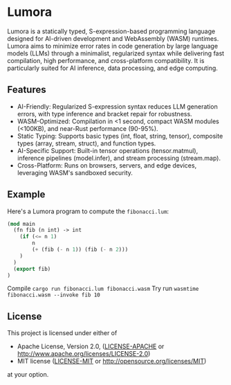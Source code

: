 # Lumora
Lumora is a statically typed, S-expression-based programming language designed for AI-driven development and WebAssembly (WASM) runtimes. Lumora aims to minimize error rates in code generation by large language models (LLMs) through a minimalist, regularized syntax while delivering fast compilation, high performance, and cross-platform compatibility. It is particularly suited for AI inference, data processing, and edge computing.

## Features
- AI-Friendly: Regularized S-expression syntax reduces LLM generation errors, with type inference and bracket repair for robustness.
- WASM-Optimized: Compilation in <1 second, compact WASM modules (<100KB), and near-Rust performance (90-95%).
- Static Typing: Supports basic types (int, float, string, tensor), composite types (array, stream, struct), and function types.
- AI-Specific Support: Built-in tensor operations (tensor.matmul), inference pipelines (model.infer), and stream processing (stream.map).
- Cross-Platform: Runs on browsers, servers, and edge devices, leveraging WASM's sandboxed security.

## Example
Here's a Lumora program to compute the `fibonacci.lum`:
```lisp
(mod main
  (fn fib (n int) -> int
    (if (<= n 1)
        n
        (+ (fib (- n 1)) (fib (- n 2)))
    )
  )
  (export fib)
)
```

Compile `cargo run fibonacci.lum fibonacci.wasm`
Try run `wasmtime fibonacci.wasm --invoke fib 10`

## License

This project is licensed under either of

 * Apache License, Version 2.0, ([LICENSE-APACHE](LICENSE-APACHE) or
   http://www.apache.org/licenses/LICENSE-2.0)
 * MIT license ([LICENSE-MIT](LICENSE-MIT) or
   http://opensource.org/licenses/MIT)

at your option.
